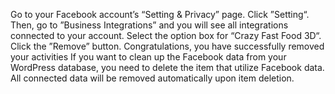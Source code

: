 Go to your Facebook account’s “Setting & Privacy” page. Click ”Setting“.
Then, go to ”Business Integrations” and you will see all integrations connected to your account.
Select the option box for “Crazy Fast Food 3D“.
Click the ”Remove” button.
Congratulations, you have successfully removed your activities
If you want to clean up the Facebook data from your WordPress database, you need to delete the item that utilize Facebook data. All connected data will be removed automatically upon item deletion.
